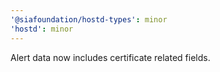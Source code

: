 ```yaml
---
'@siafoundation/hostd-types': minor
'hostd': minor
---
```


Alert data now includes certificate related fields.
